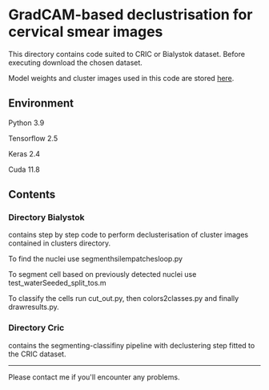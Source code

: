 # GradCAM-based declustrisation for cervical smear images

This directory contains code suited to CRIC or Bialystok dataset. Before executing download the chosen dataset.

Model weights and cluster images used in this code are stored [here](https://cloud.ibib.waw.pl/index.php/s/7aVb0DNS1l07mj5).

## Environment

Python     3.9

Tensorflow 2.5

Keras      2.4

Cuda   	  11.8




## Contents


### Directory Bialystok 
contains step by step code to perform declusterisation of cluster images contained in clusters directory.

To find the nuclei use segmenthsilempatchesloop.py

To segment cell based on previously detected nuclei use test_waterSeeded_split_tos.m

To classify the cells run cut_out.py, then colors2classes.py and finally drawresults.py.



### Directory Cric 
contains the segmenting-classifiny pipeline with declustering step fitted to the CRIC dataset.



_________________
Please contact me if you'll encounter any problems.
